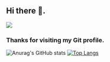 ## Hi there 👋.

![](https://komarev.com/ghpvc/?username=mohammad6vakili&color=blueviolet)

### Thanks for visiting my Git profile.




![Anurag's GitHub stats](https://github-readme-stats.vercel.app/api?username=mohammad6vakili&show_icons=true&theme=tokyonight)
[![Top Langs](https://github-readme-stats.vercel.app/api/top-langs/?username=mohammad6vakili&layout=compact)](https://github.com/anuraghazra/github-readme-stats)


